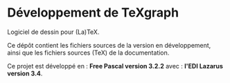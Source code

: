 # Développement de TeXgraph

Logiciel de dessin pour (La)TeX.

Ce dépôt contient les fichiers sources de la version en développement,
ainsi que les fichiers sources (TeX) de la documentation.

Ce projet est développé en : **Free Pascal version 3.2.2**
avec : **l'EDI Lazarus version 3.4**.

